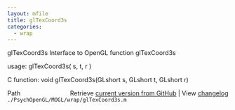 ```yaml
---
layout: mfile
title: glTexCoord3s
categories:
  - wrap
---
```


glTexCoord3s  Interface to OpenGL function glTexCoord3s

usage:  glTexCoord3s\( s, t, r \)

C function:  void glTexCoord3s\(GLshort s, GLshort t, GLshort r\)


<div class="code_header" style="text-align:right;">
  <span style="float:left;">Path&nbsp;&nbsp;</span> <span class="counter">Retrieve <a href=
  "https://raw.github.com/Psychtoolbox-3/Psychtoolbox-3/beta/./PsychOpenGL/MOGL/wrap/glTexCoord3s.m">current version from GitHub</a> | View <a href=
  "https://github.com/Psychtoolbox-3/Psychtoolbox-3/commits/beta/./PsychOpenGL/MOGL/wrap/glTexCoord3s.m">changelog</a></span>
</div>
<div class="code">
  <code>./PsychOpenGL/MOGL/wrap/glTexCoord3s.m</code>
</div>
